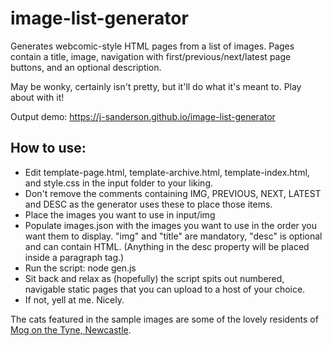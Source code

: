 # image-list-generator

Generates webcomic-style HTML pages from a list of images. Pages contain a title, image, navigation with first/previous/next/latest page buttons, and an optional description.

May be wonky, certainly isn't pretty, but it'll do what it's meant to. Play about with it!

Output demo: https://j-sanderson.github.io/image-list-generator

## How to use:

- Edit template-page.html, template-archive.html, template-index.html, and style.css in the input folder to your liking.
- Don't remove the comments containing IMG, PREVIOUS, NEXT, LATEST and DESC as the generator uses these to place those items.
- Place the images you want to use in input/img
- Populate images.json with the images you want to use in the order you want them to display. "img" and "title" are mandatory, "desc" is optional and can contain HTML. (Anything in the desc property will be placed inside a paragraph tag.)
- Run the script: node gen.js
- Sit back and relax as (hopefully) the script spits out numbered, navigable static pages that you can upload to a host of your choice.
- If not, yell at me. Nicely.

The cats featured in the sample images are some of the lovely residents of [Mog on the Tyne, Newcastle](https://www.mogonthetyne.com/).
